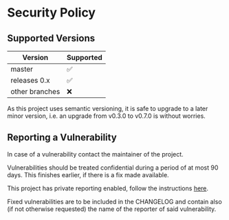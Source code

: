 Security Policy
===============

Supported Versions
------------------

| Version        | Supported          |
|----------------|--------------------|
| master         | :white_check_mark: |
| releases 0.x   | :white_check_mark: |
| other branches | :x:                |

As this project uses semantic versioning, it is safe to upgrade to a later minor version,
i.e. an upgrade from v0.3.0 to v0.7.0 is without worries.


Reporting a Vulnerability
-------------------------

In case of a vulnerability contact the maintainer of the project.

Vulnerabilities should be treated confidential during a period of at most 90 days.
This finishes earlier, if there is a fix made available.

This project has private reporting enabled, follow the instructions
[here](https://docs.github.com/en/code-security/security-advisories/guidance-on-reporting-and-writing/privately-reporting-a-security-vulnerability).

Fixed vulnerabilities are to be included in the CHANGELOG and contain
also (if not otherwise requested) the name of the reporter of said vulnerability.
